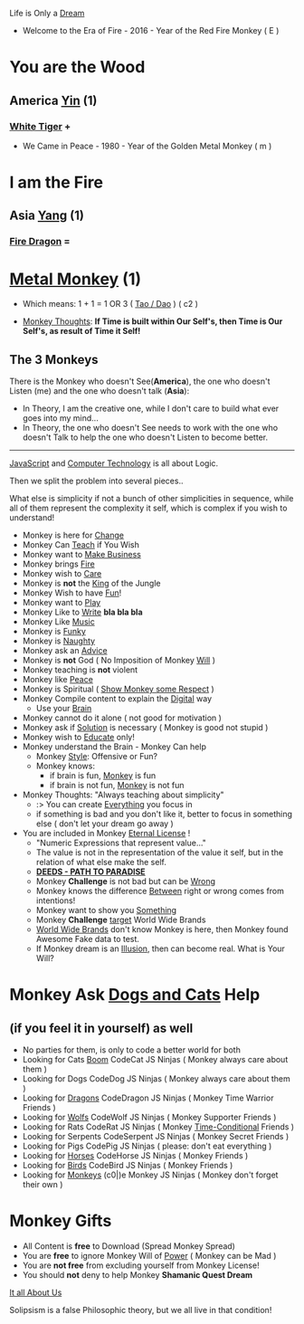 Life is Only a [Dream](https://art.odicforcesounds.com/pages/Data/Audio/Galactic_Signature/tracks/04_It_Was_Only_a_Dream/index.html)

- Welcome to the Era of Fire - 2016 - Year of the Red Fire Monkey ( E )

# You are the Wood

## America [Yin](https://art.odicforcesounds.com/pages/Data/Audio/Dao_Touch/tracks/01_Ring_of_Fire_Yin/index.html) (1)

### [White Tiger](./letters/Tiger_America.md) **+**

- We Came in Peace - 1980 - Year of the Golden Metal Monkey ( m )

# I am the Fire

## Asia [Yang](https://art.odicforcesounds.com/pages/Data/Audio/Dao_Touch/tracks//02_Ring_of_Fire_Yang/index.html) (1)

### [Fire Dragon](./letters/Dragon_Asia.md) **=**

# [Metal Monkey](https://art.odicforcesounds.com/pages/Data/Audio/Shamanic_Quest_Dream/tracks/09_Wood_Fire/index.html) (1)

- Which means: 1 + 1 = 1 OR 3 ( [Tao / Dao](https://art.odicforcesounds.com/pages/YinYang/Dao/index.html) ) ( c2 )

- [Monkey Thoughts](./textos/README.md): **If Time is built within Our Self's, then Time is Our Self's, as result of Time it Self!**

## The 3 Monkeys

There is the Monkey who doesn't See(<b>America</b>), the one who doesn't Listen (me) and the one who doesn't talk (<b>Asia</b>):

- In Theory, I am the creative one, while I don't care to build what ever goes into my mind...
- In Theory, the one who doesn't See needs to work with the one who doesn't Talk to help the one who doesn't Listen to become better.

---

[JavaScript](https://art.odicforcesounds.com/pages/Data/Audio/Spiritual_Algorithmic/tracks/04_Into_the_World_of_JavaScript/index.html) and [Computer Technology](https://art.odicforcesounds.com/pages/Data/Audio/Noise_Frequency/tracks/11_Just_a_Technical_Skill_Set/index.html) is all about Logic.

Then we split the problem into several pieces..

What else is simplicity if not a bunch of other simplicities in sequence, while all of them represent the complexity it self, which is complex if you wish to understand!

- Monkey is here for [Change](https://art.odicforcesounds.com/pages/Data/Audio/Galactic_Signature/tracks/02_We_Are_Here_for_Change/index.html)
- Monkey Can [Teach](https://art.odicforcesounds.com/pages/Data/Audio/Shamanic_Quest_Dream/tracks/11_Crafting_new_Generations/index.html) if You Wish
- Monkey want to [Make Business](https://art.odicforcesounds.com/pages/Data/Audio/Shamanic_Quest_Dream/tracks/04_Lets_make_Business/index.html)
- Monkey brings [Fire](https://art.odicforcesounds.com/pages/Data/Audio/Shamanic_Quest_Dream/tracks/02_We_Bring_Fire/index.html)
- Monkey wish to [Care](https://art.odicforcesounds.com/pages/Data/Audio/The_Unpredictable_Change/tracks/06_Care_us_and_we_will_care_you/index.html)
- Monkey is **not** the [King](https://art.odicforcesounds.com/pages/OscarFM/index.html) of the Jungle
- Monkey Wish to have [Fun](https://art.odicforcesounds.com/pages/Data/Audio/The_Long_Road/tracks/04_Dont_Take_us_Seriously/index.html)!
- Monkey want to [Play](https://art.odicforcesounds.com/pages/Data/Audio/Signals_of_Time/tracks/06_Well_Played/index.html)
- Monkey Like to [Write](./MANIFEST.md) **bla bla bla**
- Monkey Like [Music](https://art.odicforcesounds.com/pages/Data/Audio/Shamanic_Quest_Dream/tracks/22_Do_Music/index.html)
- Monkey is [Funky](https://art.odicforcesounds.com/pages/Data/Audio/Only_Tributes/tracks/14_Funky/index.html)
- Monkey is [Naughty](https://art.odicforcesounds.com/pages/Data/Audio/Only_Tributes/tracks/03_Bruce_Lee/index.html)
- Monkey ask an [Advice](https://art.odicforcesounds.com/pages/Data/Audio/Galactic_Signature/tracks/05_Ask_an_Advice/index.html)
- Monkey is **not** God ( No Imposition of Monkey [Will]() )
- Monkey teaching is **not** violent
- Monkey like [Peace](https://art.odicforcesounds.com/pages/Data/Audio/Emotional_Signals/tracks/01_We_Came_in_Peace/index.html)
- Monkey is Spiritual ( [Show Monkey some Respect](https://art.odicforcesounds.com/pages/Data/Audio/Eternal_Delay/tracks/04_Show_us_some_Respect_Warning/index.html) )
- Monkey Compile content to explain the [Digital](https://art.odicforcesounds.com/pages/Data/Audio/Path_Of_Shields/tracks/14_Digital_Perspective/index.html) way
  - Use your [Brain](https://art.odicforcesounds.com/pages/Data/Audio/Shamanic_Quest_Dream/tracks/18_Brain_Chilout/index.html)
- Monkey cannot do it alone ( not good for motivation )
- Monkey ask if [Solution](./World-Cleaner.md) is necessary ( Monkey is good not stupid )
- Monkey wish to [Educate](https://art.odicforcesounds.com/pages/Data/Audio/Signals_of_Time/tracks/08_Genius_Monkey_Style/index.html) only!
- Monkey understand the Brain - Monkey Can help
  - Monkey [Style](https://art.odicforcesounds.com/pages/Data/Audio/Shamanic_Quest_Dream/tracks/29_Style/index.html): Offensive or Fun?
  - Monkey knows:
    - if brain is fun, [Monkey](https://art.odicforcesounds.com/pages/Data/Audio/Shamanic_Quest_Dream/tracks/12_Set_us_Free/index.html) is fun
    - if brain is not fun, [Monkey](https://art.odicforcesounds.com/pages/Data/Audio/Path_Of_Shields/tracks/05_Fire_Eyes_Metal_Soul/index.html) is not fun
- Monkey Thoughts: "Always teaching about simplicity"
  - :> You can create [Everything](https://art.odicforcesounds.com/pages/Data/Audio/Shamanic_Quest_Dream/tracks/27_Absolute/index.html) you focus in
  - if something is bad and you don't like it, better to focus in something else ( don't let your dream go away )
- You are included in Monkey [Eternal License](https://art.odicforcesounds.com/pages/License/index.html) !
  - "Numeric Expressions that represent value..."
  - The value is not in the representation of the value it self, but in the relation of what else make the self.
  - **[DEEDS - PATH TO PARADISE](https://art.odicforcesounds.com/pages/Data/Audio/Shamanic_Quest_Dream/tracks/13_Deeds_Path_to_Paradise/index.html)**
  - Monkey **Challenge** is not bad but can be [Wrong](https://art.odicforcesounds.com/pages/Data/Audio/Noise_Frequency/tracks/04_Not_Bad_Wrong/index.html)
  - Monkey knows the difference [Between](https://art.odicforcesounds.com/pages/Data/Audio/Noise_Frequency/tracks/02_Between_Us_Image_and_Sound/index.html) right or wrong comes from intentions!
  - Monkey want to show you [Something](https://art.odicforcesounds.com/pages/Data/Audio/The_Unpredictable_Change/tracks/03_Show_You_Something/index.html)
  - Monkey **Challenge** [target](https://art.odicforcesounds.com/pages/Data/Audio/Only_Tributes/tracks/08_V_Euclidean_Space/index.html) World Wide Brands
  - [World Wide Brands](https://art.odicforcesounds.com/pages/Data/Audio/The_Unpredictable_Change/tracks/08_Mission_World_wide_Target/index.html) don't know Monkey is here, then Monkey found Awesome Fake data to test. 
  - If Monkey dream is an [Illusion](https://art.odicforcesounds.com/pages/Data/Audio/Path_Of_Shields/tracks/10_Myth_illusion_Memories/index.html), then can become real. What is Your Will?

# Monkey Ask [Dogs and Cats](https://art.odicforcesounds.com/pages/Data/Audio/Only_Tributes/tracks/01_Dogs_Like_to_Dance/index.html) Help

## (if you feel it in yourself) as well

- No parties for them, is only to code a better world for both
- Looking for Cats [Boom](https://art.odicforcesounds.com/pages/YinYang/BoomCat/index.html) CodeCat JS Ninjas ( Monkey always care about them )
- Looking for Dogs CodeDog JS Ninjas ( Monkey always care about them )
- Looking for [Dragons](https://art.odicforcesounds.com/pages/Data/Audio/Path_Of_Shields/tracks/25_The_Dragon/) CodeDragon JS Ninjas ( Monkey Time Warrior Friends )
- Looking for [Wolfs](https://odicforcesounds.bandcamp.com/track/walking-with-the-river) CodeWolf JS Ninjas ( Monkey Supporter Friends )
- Looking for Rats CodeRat JS Ninjas ( Monkey [Time-Conditional](https://art.odicforcesounds.com/pages/YinYang/YY/index.html) Friends )
- Looking for Serpents CodeSerpent JS Ninjas ( Monkey Secret Friends )
- Looking for Pigs CodePig JS Ninjas ( please: don't eat everything )
- Looking for [Horses](https://art.odicforcesounds.com/pages/Data/Audio/Visions_of_Thor/tracks/02_Water_Horses_Woman_Freedom/index.html) CodeHorse JS Ninjas ( Monkey Friends )
- Looking for [Birds](https://art.odicforcesounds.com/pages/Data/Audio/Dao_Expression/tracks/09_Birds_of_Fire/index.html) CodeBird JS Ninjas ( Monkey Friends )
- Looking for [Monkeys](https://art.odicforcesounds.com/pages/Data/Audio/Dao_Expression/tracks/06_Eyes_On_You/index.html) (c0|)e Monkey JS Ninjas ( Monkey don't forget their own )

# Monkey Gifts

- All Content is **free** to Download (Spread Monkey Spread)
- You are **free** to ignore Monkey Will of [Power](https://odicforcesounds.bandcamp.com/track/money-is-no-power) ( Monkey can be Mad )
- You are **not free** from excluding yourself from Monkey License!
- You should **not** deny to help Monkey **Shamanic Quest Dream**

[It all About Us](https://odicforcesounds.bandcamp.com/track/it-is-all-about-us)

Solipsism is a false Philosophic theory, but we all live in that condition!
